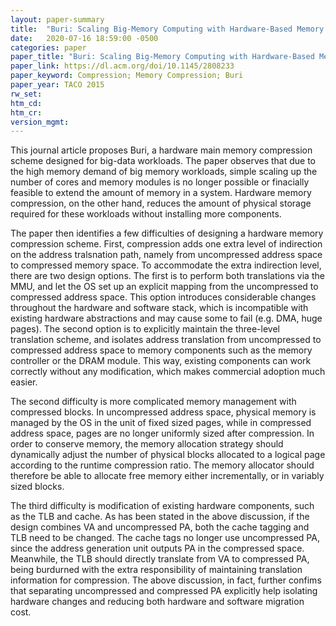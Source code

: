```yaml
---
layout: paper-summary
title:  "Buri: Scaling Big-Memory Computing with Hardware-Based Memory Expansion"
date:   2020-07-16 18:59:00 -0500
categories: paper
paper_title: "Buri: Scaling Big-Memory Computing with Hardware-Based Memory Expansion"
paper_link: https://dl.acm.org/doi/10.1145/2808233
paper_keyword: Compression; Memory Compression; Buri
paper_year: TACO 2015
rw_set:
htm_cd:
htm_cr:
version_mgmt:
---
```


This journal article proposes Buri, a hardware main memory compression scheme designed for big-data workloads. 
The paper observes that due to the high memory demand of big memory workloads, simple scaling up the number of 
cores and memory modules is no longer possible or finacially feasible to extend the amount of memory in a system.
Hardware memory compression, on the other hand, reduces the amount of physical storage required for these workloads 
without installing more components. 

The paper then identifies a few difficulties of designing a hardware memory compression scheme. First, compression adds 
one extra level of indirection on the address tralsnation path, namely from uncompressed address space to compressed 
memory space. To accommodate the extra indirection level, there are two design options. The first is to perform both 
translations via the MMU, and let the OS set up an explicit mapping from the uncompressed to compressed address space. 
This option introduces considerable changes throughout the hardware and software stack, which is incompatible with
existing hardware abstractions and may cause some to fail (e.g. DMA, huge pages). 
The second option is to explicitly maintain the three-level translation scheme, and isolates address translation from
uncompressed to compressed address space to memory components such as the memory controller or the DRAM module.
This way, existing components can work correctly without any modification, which makes commercial adoption much easier.

The second difficulty is more complicated memory management with compressed blocks. In uncompressed address space,
physical memory is managed by the OS in the unit of fixed sized pages, while in compressed address space, pages are 
no longer uniformly sized after compression. In order to conserve memory, the memory allocation strategy should dynamically
adjust the number of physical blocks allocated to a logical page according to the runtime compression ratio.
The memory allocator should therefore be able to allocate free memory either incrementally, or in variably sized blocks.

The third difficulty is modification of existing hardware components, such as the TLB and cache. As has been stated in 
the above discussion, if the design combines VA and uncompressed PA, both the cache tagging and TLB need to be changed.
The cache tags no longer use uncompressed PA, since the address generation unit outputs PA in the compressed space.
Meanwhile, the TLB should directly translate from VA to compressed PA, being burdurned with the extra responsibility of
maintaining translation information for compression.
The above discussion, in fact, further confims that separating uncompressed and compressed PA explicitly help isolating
hardware changes and reducing both hardware and software migration cost.
